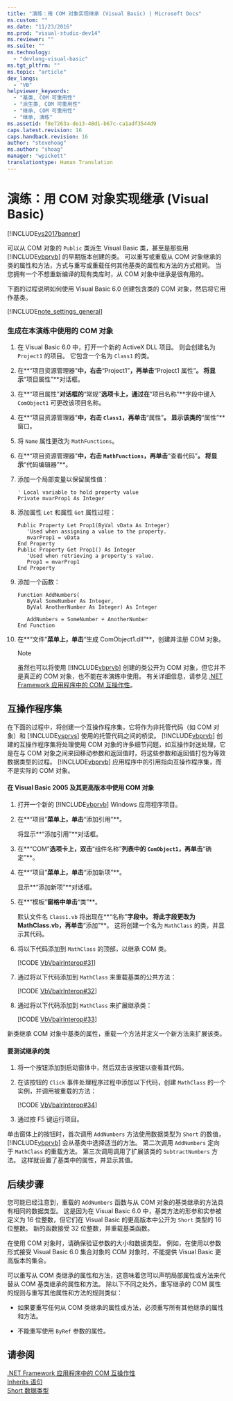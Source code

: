 ```yaml
---
title: "演练：用 COM 对象实现继承 (Visual Basic) | Microsoft Docs"
ms.custom: ""
ms.date: "11/23/2016"
ms.prod: "visual-studio-dev14"
ms.reviewer: ""
ms.suite: ""
ms.technology: 
  - "devlang-visual-basic"
ms.tgt_pltfrm: ""
ms.topic: "article"
dev_langs: 
  - "VB"
helpviewer_keywords: 
  - "基类, COM 可重用性"
  - "派生类, COM 可重用性"
  - "继承, COM 可重用性"
  - "继承, 演练"
ms.assetid: f8e7263a-de13-48d1-b67c-ca1adf3544d9
caps.latest.revision: 16
caps.handback.revision: 16
author: "stevehoag"
ms.author: "shoag"
manager: "wpickett"
translationtype: Human Translation
---
```

# 演练：用 COM 对象实现继承 (Visual Basic)
[!INCLUDE[vs2017banner](../../../csharp/includes/vs2017banner.md)]

可以从 COM 对象的 `Public` 类派生 Visual Basic 类，甚至是那些用 [!INCLUDE[vbprvb](../../../csharp/programming-guide/concepts/linq/includes/vbprvb_md.md)] 的早期版本创建的类。  可以重写或重载从 COM 对象继承的类的属性和方法，方式与重写或重载任何其他基类的属性和方法的方式相同。  当您拥有一个不想重新编译的现有类库时，从 COM 对象中继承是很有用的。  
  
 下面的过程说明如何使用 Visual Basic 6.0 创建包含类的 COM 对象，然后将它用作基类。  
  
 [!INCLUDE[note_settings_general](../../../csharp/language-reference/compiler-messages/includes/note_settings_general_md.md)]  
  
### 生成在本演练中使用的 COM 对象  
  
1.  在 Visual Basic 6.0 中，打开一个新的 ActiveX DLL 项目。  则会创建名为 `Project1` 的项目。  它包含一个名为 `Class1` 的类。  
  
2.  在**“项目资源管理器”**中，右击**“Project1”**，再单击**“Project1 属性”**。  将显示**“项目属性”**对话框。  
  
3.  在**“项目属性”**对话框的**“常规”**选项卡上，通过在**“项目名称”**字段中键入 `ComObject1` 可更改该项目名称。  
  
4.  在**“项目资源管理器”**中，右击 `Class1`，再单击**“属性”**。  显示该类的**“属性”**窗口。  
  
5.  将 `Name` 属性更改为 `MathFunctions`。  
  
6.  在**“项目资源管理器”**中，右击 `MathFunctions`，再单击**“查看代码”**。  将显示**“代码编辑器”**。  
  
7.  添加一个局部变量以保留属性值：  
  
    ```  
    ' Local variable to hold property value  
    Private mvarProp1 As Integer  
    ```  
  
8.  添加属性 `Let` 和属性 `Get` 属性过程：  
  
    ```  
    Public Property Let Prop1(ByVal vData As Integer)  
       'Used when assigning a value to the property.  
       mvarProp1 = vData  
    End Property  
    Public Property Get Prop1() As Integer  
       'Used when retrieving a property's value.  
       Prop1 = mvarProp1  
    End Property  
    ```  
  
9. 添加一个函数：  
  
    ```  
    Function AddNumbers(   
       ByVal SomeNumber As Integer,   
       ByVal AnotherNumber As Integer) As Integer  
  
       AddNumbers = SomeNumber + AnotherNumber  
    End Function  
    ```  
  
10. 在**“文件”**菜单上，单击**“生成 ComObject1.dll”**，创建并注册 COM 对象。  
  
    > [!NOTE]
    >  虽然也可以将使用 [!INCLUDE[vbprvb](../../../csharp/programming-guide/concepts/linq/includes/vbprvb_md.md)] 创建的类公开为 COM 对象，但它并不是真正的 COM 对象，也不能在本演练中使用。  有关详细信息，请参见 [.NET Framework 应用程序中的 COM 互操作性](../../../visual-basic/programming-guide/com-interop/com-interoperability-in-net-framework-applications.md)。  
  
## 互操作程序集  
 在下面的过程中，将创建一个互操作程序集，它将作为非托管代码（如 COM 对象）和 [!INCLUDE[vsprvs](../../../csharp/includes/vsprvs_md.md)] 使用的托管代码之间的桥梁。  [!INCLUDE[vbprvb](../../../csharp/programming-guide/concepts/linq/includes/vbprvb_md.md)] 创建的互操作程序集将处理使用 COM 对象的许多细节问题，如互操作封送处理，它是在与 COM 对象之间来回移动参数和返回值时，将这些参数和返回值打包为等效数据类型的过程。  [!INCLUDE[vbprvb](../../../csharp/programming-guide/concepts/linq/includes/vbprvb_md.md)] 应用程序中的引用指向互操作程序集，而不是实际的 COM 对象。  
  
#### 在 Visual Basic 2005 及其更高版本中使用 COM 对象  
  
1.  打开一个新的 [!INCLUDE[vbprvb](../../../csharp/programming-guide/concepts/linq/includes/vbprvb_md.md)] Windows 应用程序项目。  
  
2.  在**“项目”**菜单上，单击**“添加引用”**。  
  
     将显示**“添加引用”**对话框。  
  
3.  在**“COM”**选项卡上，双击**“组件名称”**列表中的 `ComObject1`，再单击**“确定”**。  
  
4.  在**“项目”**菜单上，单击**“添加新项”**。  
  
     显示**“添加新项”**对话框。  
  
5.  在**“模板”**窗格中单击**“类”**。  
  
     默认文件名 `Class1.vb` 将出现在**“名称”**字段中。  将此字段更改为 MathClass.vb，再单击**“添加”**。  这将创建一个名为 `MathClass` 的类，并显示其代码。  
  
6.  将以下代码添加到 `MathClass` 的顶部，以继承 COM 类。  
  
     [!CODE [VbVbalrInterop#31](../CodeSnippet/VS_Snippets_VBCSharp/VbVbalrInterop#31)]  
  
7.  通过将以下代码添加到 `MathClass` 来重载基类的公共方法：  
  
     [!CODE [VbVbalrInterop#32](../CodeSnippet/VS_Snippets_VBCSharp/VbVbalrInterop#32)]  
  
8.  通过将以下代码添加到 `MathClass` 来扩展继承类：  
  
     [!CODE [VbVbalrInterop#33](../CodeSnippet/VS_Snippets_VBCSharp/VbVbalrInterop#33)]  
  
 新类继承 COM 对象中基类的属性，重载一个方法并定义一个新方法来扩展该类。  
  
#### 要测试继承的类  
  
1.  将一个按钮添加到启动窗体中，然后双击该按钮以查看其代码。  
  
2.  在该按钮的 `Click` 事件处理程序过程中添加以下代码，创建 `MathClass` 的一个实例，并调用被重载的方法：  
  
     [!CODE [VbVbalrInterop#34](../CodeSnippet/VS_Snippets_VBCSharp/VbVbalrInterop#34)]  
  
3.  通过按 F5 键运行项目。  
  
 单击窗体上的按钮时，首次调用 `AddNumbers` 方法使用数据类型为 `Short` 的数值，[!INCLUDE[vbprvb](../../../csharp/programming-guide/concepts/linq/includes/vbprvb_md.md)] 会从基类中选择适当的方法。  第二次调用 `AddNumbers` 定向于 `MathClass` 的重载方法。  第三次调用调用了扩展该类的 `SubtractNumbers` 方法。  这样就设置了基类中的属性，并显示其值。  
  
## 后续步骤  
 您可能已经注意到，重载的 `AddNumbers` 函数与从 COM 对象的基类继承的方法具有相同的数据类型。  这是因为在 Visual Basic 6.0 中，基类方法的形参和实参被定义为 16 位整数，但它们在 Visual Basic 的更高版本中公开为 `Short` 类型的 16 位整数。  新的函数接受 32 位整数，并重载基类函数。  
  
 在使用 COM 对象时，请确保验证参数的大小和数据类型。  例如，在使用以参数形式接受 Visual Basic 6.0 集合对象的 COM 对象时，不能提供 Visual Basic 更高版本的集合。  
  
 可以重写从 COM 类继承的属性和方法，这意味着您可以声明局部属性或方法来代替从 COM 基类继承的属性和方法。  除以下不同之处外，重写继承的 COM 属性的规则与重写其他属性和方法的规则类似：  
  
-   如果要重写任何从 COM 类继承的属性或方法，必须重写所有其他继承的属性和方法。  
  
-   不能重写使用 `ByRef` 参数的属性。  
  
## 请参阅  
 [.NET Framework 应用程序中的 COM 互操作性](../../../visual-basic/programming-guide/com-interop/com-interoperability-in-net-framework-applications.md)   
 [Inherits 语句](../../../visual-basic/language-reference/statements/inherits-statement.md)   
 [Short 数据类型](../../../visual-basic/language-reference/data-types/short-data-type.md)